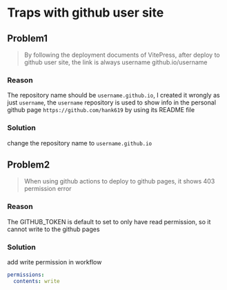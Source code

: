 <!--
 * @Author: Hong.Zhang
 * @Date: 2024-04-25 13:36:58
 * @Description: 
-->
# Traps with github user site

## Problem1

> By following the deployment documents of VitePress, after deploy to github user site, the link is always username github.io/username

### Reason

The repository name should be `username.github.io`, I created it wrongly as just `username`, the `username` repository is used to show info in the personal github page `https://github.com/hank619` by using its README file

### Solution

change the repository name to `username.github.io`

## Problem2

> When using github actions to deploy to github pages, it shows 403 permission error

### Reason

The GITHUB_TOKEN is default to set to only have read permission, so it cannot write to the github pages

### Solution

add write permission in workflow

```yml
permissions:
  contents: write
```
